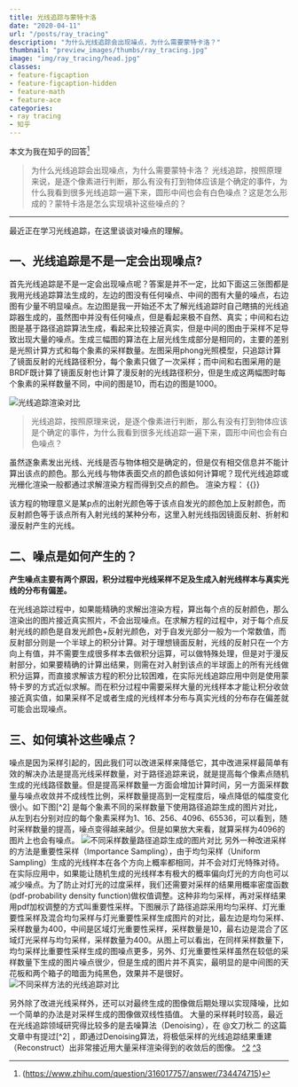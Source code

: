 ```yaml
---
title: 光线追踪与蒙特卡洛
date: "2020-04-11"
url: "/posts/ray_tracing"
description: "为什么光线追踪会出现噪点，为什么需要蒙特卡洛？"
thumbnail: "preview_images/thumbs/ray_tracing.jpg"
image: "img/ray_tracing/head.jpg"
classes:
- feature-figcaption
- feature-figcaption-hidden
- feature-math
- feature-ace
categories:
- ray tracing
- 知乎
---
```

本文为我在知乎的回答[^1]

>为什么光线追踪会出现噪点，为什么需要蒙特卡洛？
光线追踪，按照原理来说，是逐个像素进行判断，那么有没有打到物体应该是个确定的事件，为什么我看到很多光线追踪一遍下来，圆形中间也会有白色噪点？这是怎么形成的？蒙特卡洛是怎么实现填补这些噪点的？

<!--more-->
[^1]:(https://www.zhihu.com/question/316017757/answer/734474715)

---

最近正在学习光线追踪，在这里谈谈对噪点的理解。

## 一、光线追踪是不是一定会出现噪点?

首先光线追踪是不是一定会出现噪点呢？答案是并不一定，比如下面这三张图都是我用光线追踪算法生成的，左边的图没有任何噪点、中间的图有大量的噪点，右边图有少量不明显噪点。左边图是我一开始还不太了解光线追踪时自己瞎搞的光线追踪器生成的，虽然图中并没有任何噪点，但是看起来极不自然、真实；中间和右边图是基于路径追踪算法生成，看起来比较接近真实，但是中间的图由于采样不足导致出现大量的噪点。生成三幅图的算法在上层光线生成部分是相同的，主要的差别是光照计算方式和每个象素的采样数量。左图采用phong光照模型，只追踪计算了镜面反射的光线路径积分，每个象素只做了一次采样；而中间和右图采用的是BRDF既计算了镜面反射也计算了漫反射的光线路径积分，但是生成这两幅图时每个象素的采样数量不同，中间的图是10，而右边的图是1000。

![光线追踪渲染对比](/img/ray_tracing/simple_tracing.jpg)

>光线追踪，按照原理来说，是逐个像素进行判断，那么有没有打到物体应该是个确定的事件，为什么我看到很多光线追踪一遍下来，圆形中间也会有白色噪点？

虽然逐象素发出光线、光线是否与物体相交是确定的，但是仅有相交信息并不能计算出该点的颜色。那么光线与物体表面交点的颜色该如何计算呢？现代光线追踪或光栅化渲染一般都通过求解渲染方程而得到交点的颜色。
渲染方程： {{<math>}}L_{o}(p,w_{o})=L_{e}(p,w_{o})+\int_{\Omega}f_{r}(p,w_{i}\rightarrow w_{o})L_{i}(p,w_{i})cos\theta dw_{i}{{</math>}}

该方程的物理意义是某p点的出射光颜色等于该点自发光的颜色加上反射颜色，而反射颜色等于该点所有入射光线的某种分布，这里入射光线指因镜面反射、折射和漫反射产生的光线。

## 二、噪点是如何产生的？

**产生噪点主要有两个原因，积分过程中光线采样不足及生成入射光线样本与真实光线的分布有偏差。**

在光线追踪过程中，如果能精确的求解出渲染方程，算出每个点的反射颜色，那么渲染出的图片接近真实照片，不会出现噪点。在求解方程的过程中，对于每个点反射光线的颜色是自发光颜色+反射光颜色，对于自发光部分一般为一个常数值，而反射部分则是一个半球上的积分计算。对于理想镜面反射，光线的反射只在一个方向上有值，并不需要生成很多样本去做积分运算，可以做特殊处理，但是对于漫反射部分，如果要精确的计算出结果，则需在对入射到该点的半球面上的所有光线做积分运算，而直接求解该方程的积分比较困难，在实际光线追踪应用中则是使用蒙特卡罗的方式近似求解。而在积分过程中需要采样大量的光线样本才能让积分收敛接近真实值，如果采样不足或者生成的光线样本分布与真实光线的分布存在偏差就可能会出现噪点。

## 三、如何填补这些噪点？

噪点是因为采样引起的，因此我们可以改进采样来降低它，其中改进采样最简单有效的解决办法是提高光线采样数量，对于路径追踪来说，就是提高每个像素点随机生成的光线路径数量。但是提高采样数量一方面会增加计算时间，另一方面采样数量与噪点收敛并不成线性比例，采样数量提高到一定程度后，噪点降低的幅度变化很小。如下图[^2] 是每个象素不同的采样数量下使用路径追踪生成的图片对比，从左到右分别对应的每个象素采样为1、16、256、4096、65536，可以看到，随时采样数量的提高，噪点变得越来越少。但是如果放大来看，就算采样为4096的图片上也会有噪点。
![不同采样数量路径追踪生成的图片对比](/img/ray_tracing/noise.jpg)
另外一种改进采样的方法是重要性采样（Importance Sampling），由于均匀采样（Uniform Sampling）生成的光线样本在各个方向上概率都相同，并不会对灯光特殊对待。在实际应用中，如果能让随机生成的光线样本有极大的概率偏向灯光的方向也可以减少噪点。为了防止对灯光的过度采样，我们还需要对采样的结果用概率密度函数(pdf-probability density function​ )做权值调整。这种非均匀采样，再对采样结果用pdf加权调整的方式叫重要性采样。下图展示了路径追踪采用均匀采样、灯光重要性采样及混合均匀采样与灯光重要性采样生成图片的对比，最左边是均匀采样、采样数量为400，中间是区域灯光重要性采样，采样数量是10，最右边是混合了区域灯光采样与均匀采样，采样数量为400。从图上可以看出，在同样采样数量下，均匀采样比重要性采样生成的图噪点更多，另外、灯光重要性采样虽然在较低的采样数量下生成的图片噪点很少，但是生成的图片并不真实，最明显的是中间图的天花板和两个箱子的暗面为纯黑色，效果并不是很好。
![不同采样方法的光线追踪对比](/img/ray_tracing/sample.jpg)

另外除了改进光线采样外，还可以对最终生成的图像做后期处理以实现降噪，比如一个简单的办法是对采样生成的图像做双线性插值。
大量的采样耗时较高，最近在光线追踪领域研究得比较多的是去噪算法（Denoising），在 @文刀秋二 的这篇文章中有提过[^2] ，即通过Denoising算法，将极低采样的光线追踪结果重建（Reconstruct）出非常接近用大量采样渲染得到的收敛后的图像。
[^2](http://www.realtimerendering.com/Real-Time_Rendering_4th-Real-Time_Ray_Tracing.pdf)
[^3](https://zhuanlan.zhihu.com/p/34851503)
